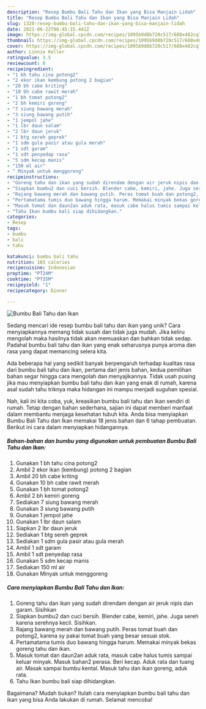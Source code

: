 ```yaml
---
description: "Resep Bumbu Bali Tahu dan Ikan yang Bisa Manjain Lidah"
title: "Resep Bumbu Bali Tahu dan Ikan yang Bisa Manjain Lidah"
slug: 1320-resep-bumbu-bali-tahu-dan-ikan-yang-bisa-manjain-lidah
date: 2021-06-22T06:45:15.441Z
image: https://img-global.cpcdn.com/recipes/1095b9d8b720c517/680x482cq70/bumbu-bali-tahu-dan-ikan-foto-resep-utama.jpg
thumbnail: https://img-global.cpcdn.com/recipes/1095b9d8b720c517/680x482cq70/bumbu-bali-tahu-dan-ikan-foto-resep-utama.jpg
cover: https://img-global.cpcdn.com/recipes/1095b9d8b720c517/680x482cq70/bumbu-bali-tahu-dan-ikan-foto-resep-utama.jpg
author: Linnie Keller
ratingvalue: 3.5
reviewcount: 8
recipeingredient:
- "1 bh tahu cina potong2"
- "2 ekor ikan kembung potong 2 bagian"
- "20 bh cabe kriting"
- "10 bh cabe rawit merah"
- "1 bh tomat potong2"
- "2 bh kemiri goreng"
- "7 siung bawang merah"
- "3 siung bawang putih"
- "1 jempol jahe"
- "1 lbr daun salam"
- "2 lbr daun jeruk"
- "1 btg sereh geprek"
- "1 sdm gula pasir atau gula merah"
- "1 sdt garam"
- "1 sdt penyedap rasa"
- "5 sdm kecap manis"
- "150 ml air"
- " Minyak untuk menggoreng"
recipeinstructions:
- "Goreng tahu dan ikan yang sudah direndam dengan air jeruk nipis dan garam. Sisihkan"
- "Siapkan bumbu2 dan cuci bersih. Blender cabe, kemiri, jahe. Juga sereh karena serehnya kecil. Sisihkan."
- "Rajang bawang merah dan bawang putih. Peras tomat buah dan potong2, karena sy pakai tomat buah yang besar sesuai stok."
- "Pertamatama tumis duo bawang hingga harum. Memakai minyak bekas goreng tahu dan ikan."
- "Masuk tomat dan daun2an aduk rata, masuk cabe halus tumis sampai keluar minyak. Masuk bahan2 perasa. Beri kecap. Aduk rata dan tuang air. Masak sampai bumbu kental. Masuk tahu dan ikan goreng, aduk rata."
- "Tahu Ikan bumbu bali siap dihidangkan."
categories:
- Resep
tags:
- bumbu
- bali
- tahu

katakunci: bumbu bali tahu 
nutrition: 103 calories
recipecuisine: Indonesian
preptime: "PT24M"
cooktime: "PT35M"
recipeyield: "1"
recipecategory: Dinner

---
```



![Bumbu Bali Tahu dan Ikan](https://img-global.cpcdn.com/recipes/1095b9d8b720c517/680x482cq70/bumbu-bali-tahu-dan-ikan-foto-resep-utama.jpg)

Sedang mencari ide resep bumbu bali tahu dan ikan yang unik? Cara menyiapkannya memang tidak susah dan tidak juga mudah. Jika keliru mengolah maka hasilnya tidak akan memuaskan dan bahkan tidak sedap. Padahal bumbu bali tahu dan ikan yang enak seharusnya punya aroma dan rasa yang dapat memancing selera kita.



Ada beberapa hal yang sedikit banyak berpengaruh terhadap kualitas rasa dari bumbu bali tahu dan ikan, pertama dari jenis bahan, kedua pemilihan bahan segar hingga cara mengolah dan menyajikannya. Tidak usah pusing jika mau menyiapkan bumbu bali tahu dan ikan yang enak di rumah, karena asal sudah tahu triknya maka hidangan ini mampu menjadi suguhan spesial.


Nah, kali ini kita coba, yuk, kreasikan bumbu bali tahu dan ikan sendiri di rumah. Tetap dengan bahan sederhana, sajian ini dapat memberi manfaat dalam membantu menjaga kesehatan tubuh kita. Anda bisa menyiapkan Bumbu Bali Tahu dan Ikan memakai 18 jenis bahan dan 6 tahap pembuatan. Berikut ini cara dalam menyiapkan hidangannya.

<!--inarticleads1-->

##### Bahan-bahan dan bumbu yang digunakan untuk pembuatan Bumbu Bali Tahu dan Ikan:

1. Gunakan 1 bh tahu cina potong2
1. Ambil 2 ekor ikan (kembung) potong 2 bagian
1. Ambil 20 bh cabe kriting
1. Gunakan 10 bh cabe rawit merah
1. Gunakan 1 bh tomat potong2
1. Ambil 2 bh kemiri goreng
1. Sediakan 7 siung bawang merah
1. Gunakan 3 siung bawang putih
1. Gunakan 1 jempol jahe
1. Gunakan 1 lbr daun salam
1. Siapkan 2 lbr daun jeruk
1. Sediakan 1 btg sereh geprek
1. Sediakan 1 sdm gula pasir atau gula merah
1. Ambil 1 sdt garam
1. Ambil 1 sdt penyedap rasa
1. Gunakan 5 sdm kecap manis
1. Sediakan 150 ml air
1. Gunakan  Minyak untuk menggoreng




<!--inarticleads2-->

##### Cara menyiapkan Bumbu Bali Tahu dan Ikan:

1. Goreng tahu dan ikan yang sudah direndam dengan air jeruk nipis dan garam. Sisihkan
1. Siapkan bumbu2 dan cuci bersih. Blender cabe, kemiri, jahe. Juga sereh karena serehnya kecil. Sisihkan.
1. Rajang bawang merah dan bawang putih. Peras tomat buah dan potong2, karena sy pakai tomat buah yang besar sesuai stok.
1. Pertamatama tumis duo bawang hingga harum. Memakai minyak bekas goreng tahu dan ikan.
1. Masuk tomat dan daun2an aduk rata, masuk cabe halus tumis sampai keluar minyak. Masuk bahan2 perasa. Beri kecap. Aduk rata dan tuang air. Masak sampai bumbu kental. Masuk tahu dan ikan goreng, aduk rata.
1. Tahu Ikan bumbu bali siap dihidangkan.




Bagaimana? Mudah bukan? Itulah cara menyiapkan bumbu bali tahu dan ikan yang bisa Anda lakukan di rumah. Selamat mencoba!
